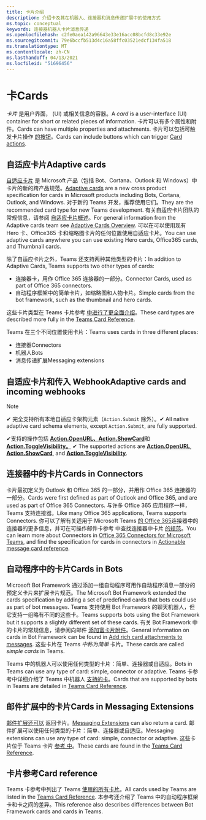 ```yaml
---
title: 卡片介绍
description: 介绍卡及其在机器人、连接器和消息传递扩展中的使用方式
ms.topic: conceptual
keywords: 连接器机器人卡片消息传递
ms.openlocfilehash: c2fe0aea142a96643e33e16acc08bcfd8c33e92e
ms.sourcegitcommit: 79e6bccfb513d4c16a58ffc03521edcf134fa518
ms.translationtype: MT
ms.contentlocale: zh-CN
ms.lasthandoff: 04/13/2021
ms.locfileid: "51696456"
---
```

# <a name="cards"></a><span data-ttu-id="8ef5b-104">卡</span><span class="sxs-lookup"><span data-stu-id="8ef5b-104">Cards</span></span>

<span data-ttu-id="8ef5b-105">*卡片* 是用户界面， (UI) 或相关信息的容器。</span><span class="sxs-lookup"><span data-stu-id="8ef5b-105">A *card* is a user-interface (UI) container for short or related pieces of information.</span></span> <span data-ttu-id="8ef5b-106">卡片可以有多个属性和附件。</span><span class="sxs-lookup"><span data-stu-id="8ef5b-106">Cards can have multiple properties and attachments.</span></span> <span data-ttu-id="8ef5b-107">卡片可以包括可触发卡片操作 [的按钮](~/task-modules-and-cards/cards/cards-actions.md)。</span><span class="sxs-lookup"><span data-stu-id="8ef5b-107">Cards can include buttons which can trigger [Card actions](~/task-modules-and-cards/cards/cards-actions.md).</span></span>

## <a name="adaptive-cards"></a><span data-ttu-id="8ef5b-108">自适应卡片</span><span class="sxs-lookup"><span data-stu-id="8ef5b-108">Adaptive cards</span></span>

<span data-ttu-id="8ef5b-109">[自适应卡片](~/task-modules-and-cards/cards/cards-reference.md#adaptive-card) 是 Microsoft 产品（包括 Bot、Cortana、Outlook 和 Windows）中卡片的新的跨产品规范。</span><span class="sxs-lookup"><span data-stu-id="8ef5b-109">[Adaptive cards](~/task-modules-and-cards/cards/cards-reference.md#adaptive-card) are a new cross product specification for cards in Microsoft products including Bots, Cortana, Outlook, and Windows.</span></span> <span data-ttu-id="8ef5b-110">对于新的 Teams 开发，推荐使用它们。</span><span class="sxs-lookup"><span data-stu-id="8ef5b-110">They are the recommended card type for new Teams development.</span></span> <span data-ttu-id="8ef5b-111">有关自适应卡片团队的常规信息，请参阅 [自适应卡片概述](/adaptive-cards)。</span><span class="sxs-lookup"><span data-stu-id="8ef5b-111">For general information from the Adaptive cards team see [Adaptive Cards Overview](/adaptive-cards).</span></span> <span data-ttu-id="8ef5b-112">可以在可以使用现有 Hero 卡、Office365 卡和缩略图卡片的任何位置使用自适应卡片。</span><span class="sxs-lookup"><span data-stu-id="8ef5b-112">You can use adaptive cards anywhere you can use existing Hero cards, Office365 cards, and Thumbnail cards.</span></span>

<span data-ttu-id="8ef5b-113">除了自适应卡片之外，Teams 还支持两种其他类型的卡片：</span><span class="sxs-lookup"><span data-stu-id="8ef5b-113">In addition to Adaptive Cards, Teams supports two other types of cards:</span></span>

* <span data-ttu-id="8ef5b-114">连接器卡，用作 Office 365 连接器的一部分。</span><span class="sxs-lookup"><span data-stu-id="8ef5b-114">Connector Cards, used as part of Office 365 connectors.</span></span>
* <span data-ttu-id="8ef5b-115">自动程序框架中的简单卡片，如缩略图和人物卡片。</span><span class="sxs-lookup"><span data-stu-id="8ef5b-115">Simple cards from the bot framework, such as the thumbnail and hero cards.</span></span>

<span data-ttu-id="8ef5b-116">这些卡片类型在 Teams 卡片参考 [中进行了更全面介绍](~/task-modules-and-cards/cards/cards-reference.md)。</span><span class="sxs-lookup"><span data-stu-id="8ef5b-116">These card types are described more fully in the [Teams Card Reference](~/task-modules-and-cards/cards/cards-reference.md).</span></span>

<span data-ttu-id="8ef5b-117">Teams 在三个不同位置使用卡片：</span><span class="sxs-lookup"><span data-stu-id="8ef5b-117">Teams uses cards in three different places:</span></span>

* <span data-ttu-id="8ef5b-118">连接器</span><span class="sxs-lookup"><span data-stu-id="8ef5b-118">Connectors</span></span>
* <span data-ttu-id="8ef5b-119">机器人</span><span class="sxs-lookup"><span data-stu-id="8ef5b-119">Bots</span></span>
* <span data-ttu-id="8ef5b-120">消息传递扩展</span><span class="sxs-lookup"><span data-stu-id="8ef5b-120">Messaging extensions</span></span>

## <a name="adaptive-cards-and-incoming-webhooks"></a><span data-ttu-id="8ef5b-121">自适应卡片和传入 Webhook</span><span class="sxs-lookup"><span data-stu-id="8ef5b-121">Adaptive cards and incoming webhooks</span></span>

> [!NOTE]
>
> <span data-ttu-id="8ef5b-122">✔ 完全支持所有本地自适应卡架构元素（`Action.Submit` 除外）。</span><span class="sxs-lookup"><span data-stu-id="8ef5b-122">✔ All native adaptive card schema elements, except `Action.Submit`, are fully supported.</span></span>
>
> <span data-ttu-id="8ef5b-123">✔支持的操作包括 [**Action.OpenURL、Action.ShowCard**](https://adaptivecards.io/explorer/Action.OpenUrl.html)和 [**Action.ToggleVisibility。**](https://adaptivecards.io/explorer/Action.ToggleVisibility.html) [](https://adaptivecards.io/explorer/Action.ShowCard.html)</span><span class="sxs-lookup"><span data-stu-id="8ef5b-123">✔ The supported actions are [**Action.OpenURL**](https://adaptivecards.io/explorer/Action.OpenUrl.html), [**Action.ShowCard**](https://adaptivecards.io/explorer/Action.ShowCard.html), and [**Action.ToggleVisibility**](https://adaptivecards.io/explorer/Action.ToggleVisibility.html).</span></span>

## <a name="cards-in-connectors"></a><span data-ttu-id="8ef5b-124">连接器中的卡片</span><span class="sxs-lookup"><span data-stu-id="8ef5b-124">Cards in Connectors</span></span>

<span data-ttu-id="8ef5b-125">卡片最初定义为 Outlook 和 Office 365 的一部分，并用作 Office 365 连接器的一部分。</span><span class="sxs-lookup"><span data-stu-id="8ef5b-125">Cards were first defined as part of Outlook and Office 365, and are used as part of Office 365 Connectors.</span></span> <span data-ttu-id="8ef5b-126">与许多 Office 365 应用程序一样，Teams 支持连接器。</span><span class="sxs-lookup"><span data-stu-id="8ef5b-126">Like many Office 365 applications, Teams supports Connectors.</span></span> <span data-ttu-id="8ef5b-127">你可以了解有关适用于 Microsoft Teams [的 Office 365](~/webhooks-and-connectors/what-are-webhooks-and-connectors.md)连接器中的连接器的更多信息，并可在可操作邮件卡参考 中查找连接器中卡片 [的规范](/outlook/actionable-messages/card-reference)。</span><span class="sxs-lookup"><span data-stu-id="8ef5b-127">You can learn more about Connectors in [Office 365 Connectors for Microsoft Teams](~/webhooks-and-connectors/what-are-webhooks-and-connectors.md), and find the specification for cards in connectors in [Actionable message card reference](/outlook/actionable-messages/card-reference).</span></span>

## <a name="cards-in-bots"></a><span data-ttu-id="8ef5b-128">自动程序中的卡片</span><span class="sxs-lookup"><span data-stu-id="8ef5b-128">Cards in Bots</span></span>

<span data-ttu-id="8ef5b-129">Microsoft Bot Framework 通过添加一组自动程序可用作自动程序消息一部分的预定义卡片来扩展卡片规范。</span><span class="sxs-lookup"><span data-stu-id="8ef5b-129">The Microsoft Bot Framework extended the cards specification by adding a set of predefined cards that bots could use as part of bot messages.</span></span> <span data-ttu-id="8ef5b-130">Teams 支持使用 Bot Framework 的聊天机器人，但它支持一组略有不同的这些卡。</span><span class="sxs-lookup"><span data-stu-id="8ef5b-130">Teams supports bots using the Bot Framework but it supports a slightly different set of these cards.</span></span> <span data-ttu-id="8ef5b-131">有关 Bot Framework 中的卡片的常规信息，请参阅向邮件 [添加富卡片附件](/bot-framework/nodejs/bot-builder-nodejs-send-rich-cards)。</span><span class="sxs-lookup"><span data-stu-id="8ef5b-131">General information on cards in Bot Framework can be found in [Add rich card attachments to messages](/bot-framework/nodejs/bot-builder-nodejs-send-rich-cards).</span></span> <span data-ttu-id="8ef5b-132">这些卡片在 Teams *中称为简单* 卡片。</span><span class="sxs-lookup"><span data-stu-id="8ef5b-132">These cards are called *simple cards* in Teams.</span></span>

<span data-ttu-id="8ef5b-133">Teams 中的机器人可以使用任何类型的卡片：简单、连接器或自适应。</span><span class="sxs-lookup"><span data-stu-id="8ef5b-133">Bots in Teams can use any type of card: simple, connector or adaptive.</span></span> <span data-ttu-id="8ef5b-134">Teams 卡参考中详细介绍了 Teams 中机器人 [支持的卡](~/task-modules-and-cards/cards/cards-reference.md)。</span><span class="sxs-lookup"><span data-stu-id="8ef5b-134">Cards that are supported by bots in Teams are detailed in [Teams Card Reference](~/task-modules-and-cards/cards/cards-reference.md).</span></span>  

## <a name="cards-in-messaging-extensions"></a><span data-ttu-id="8ef5b-135">邮件扩展中的卡片</span><span class="sxs-lookup"><span data-stu-id="8ef5b-135">Cards in Messaging Extensions</span></span>

<span data-ttu-id="8ef5b-136">[邮件扩展还可以](~/messaging-extensions/what-are-messaging-extensions.md) 返回卡片。</span><span class="sxs-lookup"><span data-stu-id="8ef5b-136">[Messaging Extensions](~/messaging-extensions/what-are-messaging-extensions.md) can also return a card.</span></span> <span data-ttu-id="8ef5b-137">邮件扩展可以使用任何类型的卡片：简单、连接器或自适应。</span><span class="sxs-lookup"><span data-stu-id="8ef5b-137">Messaging extensions can use any type of card: simple, connector or adaptive.</span></span> <span data-ttu-id="8ef5b-138">这些卡片位于 Teams 卡片 [参考 中](~/task-modules-and-cards/cards/cards-reference.md)。</span><span class="sxs-lookup"><span data-stu-id="8ef5b-138">These cards are found in the [Teams Card Reference](~/task-modules-and-cards/cards/cards-reference.md).</span></span>

## <a name="card-reference"></a><span data-ttu-id="8ef5b-139">卡片参考</span><span class="sxs-lookup"><span data-stu-id="8ef5b-139">Card reference</span></span>

<span data-ttu-id="8ef5b-140">Teams 卡参考中列出了 Teams [使用的所有卡片](~/task-modules-and-cards/cards/cards-reference.md)。</span><span class="sxs-lookup"><span data-stu-id="8ef5b-140">All cards used by Teams are listed in the [Teams Card Reference](~/task-modules-and-cards/cards/cards-reference.md).</span></span> <span data-ttu-id="8ef5b-141">本参考还介绍了 Teams 中的自动程序框架卡和卡之间的差异。</span><span class="sxs-lookup"><span data-stu-id="8ef5b-141">This reference also describes differences between Bot Framework cards and cards in Teams.</span></span>
